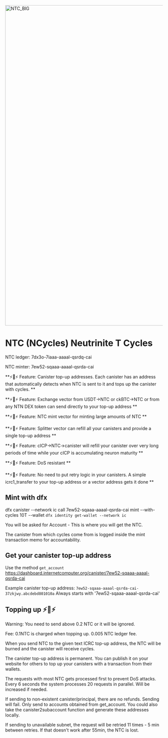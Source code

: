 <img width="1024" height="1024" alt="NTC_BIG" src="https://github.com/user-attachments/assets/356ac699-8ee1-49c0-a877-d065504419ea" />

# NTC (NCycles) Neutrinite T Cycles

NTC ledger: 7dx3o-7iaaa-aaaal-qsrdq-cai

NTC minter: 7ew52-sqaaa-aaaal-qsrda-cai

**⚡🔋⚡ Feature: Canister top-up addresses. Each canister has an address that automatically detects when NTC is sent to it and tops up the canister with cycles. **

**⚡🔋⚡ Feature: Exchange vector from USDT->NTC or ckBTC->NTC or from any NTN DEX token can send directly to your top-up address **

**⚡🔋⚡ Feature: NTC mint vector for minting large amounts of NTC **

**⚡🔋⚡ Feature: Splitter vector can refill all your canisters and provide a single top-up address **

**⚡🔋⚡ Feature: cICP->NTC->canister will refill your canister over very long periods of time while your cICP is accumulating neuron maturity **

**⚡🔋⚡ Feature: DoS resistant **

**⚡🔋⚡ Feature: No need to put retry logic in your canisters. A simple icrc1_transfer to your top-up address or a vector address gets it done **

## Mint with dfx

dfx canister --network ic call 7ew52-sqaaa-aaaal-qsrda-cai mint --with-cycles 10T --wallet `dfx identity get-wallet --network ic`

You will be asked for Account - This is where you will get the NTC.

The canister from which cycles come from is logged inside the mint transaction memo for accountability.

## Get your canister top-up address

Use the method `get_account` https://dashboard.internetcomputer.org/canister/7ew52-sqaaa-aaaal-qsrda-cai

Example canister top-up address: `7ew52-sqaaa-aaaal-qsrda-cai-37zkjwy.abcdebd801010a`
Always starts with '7ew52-sqaaa-aaaal-qsrda-cai'

## Topping up ⚡🔋⚡

Warning: You need to send above 0.2 NTC or it will be ignored.

Fee: 0.1NTC is charged when topping up. 0.005 NTC ledger fee.

When you send NTC to the given text ICRC top-up address, the NTC will be burned and the canister will receive cycles.

The canister top-up address is permanent. You can publish it on your website for others to top up your canisters with a transaction from their wallets.

The requests with most NTC gets processed first to prevent DoS attacks. Every 6 seconds the system processes 20 requests in parallel. Will be increased if needed.

If sending to non-existent canister/principal, there are no refunds. Sending will fail. Only send to accounts obtained from get_account.
You could also take the canister2subaccount function and generate these addresses locally.

If sending to unavailable subnet, the request will be retried 11 times - 5 min between retries. If that doesn't work after 55min, the NTC is lost.

